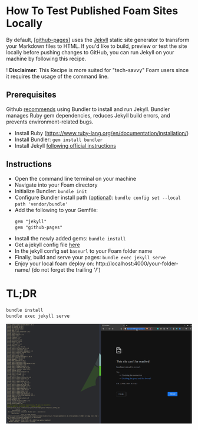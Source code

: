 
# How To Test Published Foam Sites Locally

By default, [[github-pages]] uses the [Jekyll](https://jekyllrb.com/docs/installation/) static site generator to transform your Markdown files to HTML. If you'd like to build, preview or test the site locally before pushing changes to GitHub, you can run Jekyll on your machine by following this recipe.

! **Disclaimer**: This Recipe is more suited for "tech-savvy" Foam users since it requires the usage of the command line.

## Prerequisites

Github [recommends](https://docs.github.com/en/github/working-with-github-pages/testing-your-github-pages-site-locally-with-jekyll) using Bundler to install and run Jekyll. Bundler manages Ruby gem dependencies, reduces Jekyll build errors, and prevents environment-related bugs.

- Install Ruby (https://www.ruby-lang.org/en/documentation/installation/)
- Install Bundler: `gem install bundler`
- Install Jekyll [following official instructions](https://jekyllrb.com/docs/installation/)

## Instructions

- Open the command line terminal on your machine
- Navigate into your Foam directory
- Initialize Bundler: `bundle init`
- Configure Bundler install path ([optional](https://jekyllrb.com/tutorials/using-jekyll-with-bundler/#configure-bundler-install-path)): `bundle config set --local path 'vendor/bundle'`
- Add the following to your Gemfile:
    ```
    gem "jekyll"
    gem "github-pages"
    ```
- Install the newly added gems: `bundle install`
- Get a jekyll config file [here](https://jekyllrb.com/docs/configuration/default/)
- In the jekyll config set `baseurl` to your Foam folder name
- Finally, build and serve your pages: `bundle exec jekyll serve`
- Enjoy your local foam deploy on: http://localhost:4000/your-folder-name/ (do not forget the trailing '/')

# TL;DR
```
bundle install
bundle exec jekyll serve
```

![Demo](assets/images/local-deploy.gif)

[//begin]: # "Autogenerated link references for markdown compatibility"
[github-pages]: github-pages "Github Pages"
[//end]: # "Autogenerated link references"
